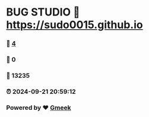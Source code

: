 # BUG STUDIO :link: https://sudo0015.github.io 
### :page_facing_up: [4](https://sudo0015.github.io/tag.html) 
### :speech_balloon: 0 
### :hibiscus: 13235 
### :alarm_clock: 2024-09-21 20:59:12 
### Powered by :heart: [Gmeek](https://github.com/Meekdai/Gmeek)
